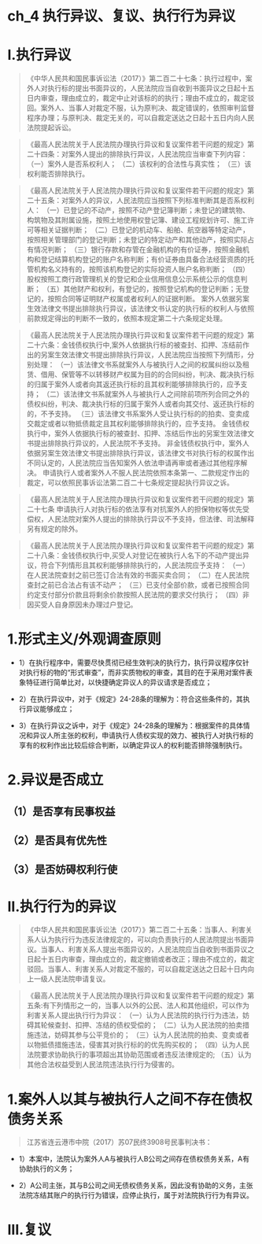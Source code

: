 # ch_4 执行异议、复议、执行行为异议
# I.执行异议
> 《中华人民共和国民事诉讼法（2017）》第二百二十七条：执行过程中，案外人对执行标的提出书面异议的，人民法院应当自收到书面异议之日起十五日内审查，理由成立的，裁定中止对该标的的执行；理由不成立的，裁定驳回。案外人、当事人对裁定不服，认为原判决、裁定错误的，依照审判监督程序办理；与原判决、裁定无关的，可以自裁定送达之日起十五日内向人民法院提起诉讼。

> 《最高人民法院关于人民法院办理执行异议和复议案件若干问题的规定》第二十四条：对案外人提出的排除执行异议，人民法院应当审查下列内容： 
（一）案外人是否系权利人；
（二）该权利的合法性与真实性；
（三）该权利能否排除执行。

> 《最高人民法院关于人民法院办理执行异议和复议案件若干问题的规定》第二十五条：对案外人的异议，人民法院应当按照下列标准判断其是否系权利人： 
（一）已登记的不动产，按照不动产登记簿判断；未登记的建筑物、构筑物及其附属设施，按照土地使用权登记簿、建设工程规划许可、施工许可等相关证据判断；
（二）已登记的机动车、船舶、航空器等特定动产，按照相关管理部门的登记判断；未登记的特定动产和其他动产，按照实际占有情况判断； 
（三）银行存款和存管在金融机构的有价证券，按照金融机构和登记结算机构登记的账户名称判断；有价证券由具备合法经营资质的托管机构名义持有的，按照该机构登记的实际投资人账户名称判断；
（四）股权按照工商行政管理机关的登记和企业信用信息公示系统公示的信息判断； 
（五）其他财产和权利，有登记的，按照登记机构的登记判断；无登记的，按照合同等证明财产权属或者权利人的证据判断。
案外人依据另案生效法律文书提出排除执行异议，该法律文书认定的执行标的权利人与依照前款规定得出的判断不一致的，依照本规定第二十六条规定处理。

> 《最高人民法院关于人民法院办理执行异议和复议案件若干问题的规定》第二十六条：金钱债权执行中,案外人依据执行标的被查封、扣押、冻结前作出的另案生效法律文书提出排除执行异议，人民法院应当按照下列情形，分别处理：
（一）该法律文书系就案外人与被执行人之间的权属纠纷以及租赁、借用、保管等不以转移财产权属为目的的合同纠纷，判决、裁决执行标的归属于案外人或者向其返还执行标的且其权利能够排除执行的，应予支持； 
（二）该法律文书系就案外人与被执行人之间除前项所列合同之外的债权纠纷，判决、裁决执行标的归属于案外人或者向其交付、返还执行标的的，不予支持。
（三）该法律文书系案外人受让执行标的的拍卖、变卖成交裁定或者以物抵债裁定且其权利能够排除执行的，应予支持。
金钱债权执行中，案外人依据执行标的被查封、扣押、冻结后作出的另案生效法律文书提出排除执行异议的，人民法院不予支持。 
非金钱债权执行中，案外人依据另案生效法律文书提出排除执行异议，该法律文书对执行标的权属作出不同认定的，人民法院应当告知案外人依法申请再审或者通过其他程序解决。 
申请执行人或者案外人不服人民法院依照本条第一、二款规定作出的裁定，可以依照民事诉讼法第二百二十七条规定提起执行异议之诉。 

> 《最高人民法院关于人民法院办理执行异议和复议案件若干问题的规定》第二十七条 申请执行人对执行标的依法享有对抗案外人的担保物权等优先受偿权，人民法院对案外人提出的排除执行异议不予支持，但法律、司法解释另有规定的除外。

> 《最高人民法院关于人民法院办理执行异议和复议案件若干问题的规定》第二十八条：金钱债权执行中,买受人对登记在被执行人名下的不动产提出异议，符合下列情形且其权利能够排除执行的，人民法院应予支持： 
（一）在人民法院查封之前已签订合法有效的书面买卖合同；
（二）在人民法院查封之前已合法占有该不动产；
（三）已支付全部价款，或者已按照合同约定支付部分价款且将剩余价款按照人民法院的要求交付执行；
（四）非因买受人自身原因未办理过户登记。

# 1.形式主义/外观调查原则
- 1）在执行程序中，需要尽快贯彻已经生效判决的执行力，执行异议程序仅针对执行标的物的“形式审查”，而非实质物权的审查，其目的在于采用对案件表象特征进行简单比对，以快捷确定异议人的异议请求是否成立；

- 2）在执行异议中，对于《规定》24-28条的理解为：符合这些条件的，其执行异议能够成立；

- 3）在执行异议之诉中，对于《规定》24-28条的理解为：根据案件的具体情况和异议人所主张的权利，申请执行人债权实现的效力、被执行人对执行标的享有的权利作出比较后综合判断，以确定异议人的权利能否排除强制执行。

# 2.异议是否成立
## （1）是否享有民事权益


## （2）是否具有优先性


## （3）是否妨碍权利行使









# II.执行行为的异议
> 《中华人民共和国民事诉讼法（2017）》第二百二十五条：当事人、利害关系人认为执行行为违反法律规定的，可以向负责执行的人民法院提出书面异议。当事人、利害关系人提出书面异议的，人民法院应当自收到书面异议之日起十五日内审查，理由成立的，裁定撤销或者改正；理由不成立的，裁定驳回。当事人、利害关系人对裁定不服的，可以自裁定送达之日起十日内向上一级人民法院申请复议。

> 《最高人民法院关于人民法院办理执行异议和复议案件若干问题的规定》第五条:有下列情形之一的，当事人以外的公民、法人和其他组织，可以作为利害关系人提出执行行为异议：
（一）认为人民法院的执行行为违法，妨碍其轮候查封、扣押、冻结的债权受偿的；
（二）认为人民法院的拍卖措施违法，妨碍其参与公平竞价的；
（三）认为人民法院的拍卖、变卖或者以物抵债措施违法，侵害其对执行标的的优先购买权的；
（四）认为人民法院要求协助执行的事项超出其协助范围或者违反法律规定的;
（五）认为其他合法权益受到人民法院违法执行行为侵害的。

# 1.案外人以其与被执行人之间不存在债权债务关系
> 江苏省连云港市中院（2017）苏07民终3908号民事判决书：

- 1）本案中，法院认为案外人A与被执行人B公司之间存在债权债务关系，A有协助执行的义务；

- 2）A公司主张，其与B公司之间无债权债务关系，因此没有协助的义务，主张法院冻结其账户的执行行为错误，应停止执行，属于对法院执行行为有异议。









# III.复议
















